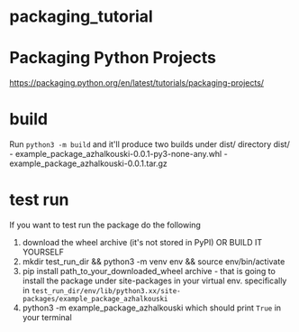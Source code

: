 # packaging_tutorial


# Packaging Python Projects
https://packaging.python.org/en/latest/tutorials/packaging-projects/


 # build
  Run `python3 -m build` and it'll produce two builds under dist/ directory
  dist/
    - example_package_azhalkouski-0.0.1-py3-none-any.whl
    - example_package_azhalkouski-0.0.1.tar.gz

# test run
  If you want to test run the package do the following
  1. download the wheel archive (it's not stored in PyPI) OR BUILD IT YOURSELF
  2. mkdir test_run_dir && python3 -m venv env && source env/bin/activate
  3. pip install path_to_your_downloaded_wheel archive - that is going to install
  the package under site-packages in your virtual env. specifically in 
  `test_run_dir/env/lib/python3.xx/site-packages/example_package_azhalkouski`
  4. python3 -m example_package_azhalkouski which should print `True` in your terminal